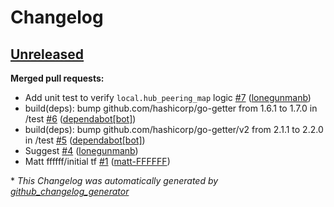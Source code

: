 # Changelog

## [Unreleased](https://github.com/Azure/terraform-azure-hubandspoke/tree/HEAD)

**Merged pull requests:**

- Add unit test to verify `local.hub_peering_map` logic [\#7](https://github.com/Azure/terraform-azure-hubandspoke/pull/7) ([lonegunmanb](https://github.com/lonegunmanb))
- build\(deps\): bump github.com/hashicorp/go-getter from 1.6.1 to 1.7.0 in /test [\#6](https://github.com/Azure/terraform-azure-hubandspoke/pull/6) ([dependabot[bot]](https://github.com/apps/dependabot))
- build\(deps\): bump github.com/hashicorp/go-getter/v2 from 2.1.1 to 2.2.0 in /test [\#5](https://github.com/Azure/terraform-azure-hubandspoke/pull/5) ([dependabot[bot]](https://github.com/apps/dependabot))
- Suggest [\#4](https://github.com/Azure/terraform-azure-hubandspoke/pull/4) ([lonegunmanb](https://github.com/lonegunmanb))
- Matt ffffff/initial tf [\#1](https://github.com/Azure/terraform-azure-hubandspoke/pull/1) ([matt-FFFFFF](https://github.com/matt-FFFFFF))



\* *This Changelog was automatically generated by [github_changelog_generator](https://github.com/github-changelog-generator/github-changelog-generator)*
